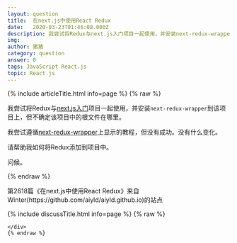 ```yaml
---
layout: question
title:  在next.js中使用React Redux
date:   2020-03-23T01:46:08.000Z
description: 我尝试将Redux与next.js入门项目一起使用，并安装next-redux-wrapper到该项目上，但不确定该项目中的根文件在哪里。我尝试遵循n...
img: 
author: 猪猪
category: question
answer: 0
tags: JavaScript React.js
topic: React.js
---
```

<div class="article-root">
  <div class="article">
    {% include articleTitle.html info=page %}
    {% raw %}
    <div class="article-content"><p><font style="vertical-align: inherit;"><font style="vertical-align: inherit;">我尝试将Redux与</font></font><a href="https://github.com/iaincollins/nextjs-starter" rel="noreferrer"><font style="vertical-align: inherit;"><font style="vertical-align: inherit;">next.js入门</font></font></a><font style="vertical-align: inherit;"><font style="vertical-align: inherit;">项目</font><font style="vertical-align: inherit;">一起使用，</font><font style="vertical-align: inherit;">并安装</font></font><code>next-redux-wrapper</code><font style="vertical-align: inherit;"><font style="vertical-align: inherit;">到该项目上，但不确定该项目中的根文件在哪里。</font></font></p>

<p><font style="vertical-align: inherit;"><font style="vertical-align: inherit;">我尝试遵循</font></font><a href="https://github.com/kirill-konshin/next-redux-wrapper" rel="noreferrer"><font style="vertical-align: inherit;"><font style="vertical-align: inherit;">next-redux-wrapper</font></font></a><font style="vertical-align: inherit;"><font style="vertical-align: inherit;">上显示的教程，</font><font style="vertical-align: inherit;">但没有成功。</font><font style="vertical-align: inherit;">没有什么变化。</font></font></p>

<p><font style="vertical-align: inherit;"><font style="vertical-align: inherit;">请帮助我如何将Redux添加到项目中。</font></font></p>

<p><font style="vertical-align: inherit;"><font style="vertical-align: inherit;">问候。 </font></font></p></div>
    {% endraw %}
  </div>
  <p class="winter_mark">第2618篇《在next.js中使用React Redux》来自Winter(https://github.com/aiyld/aiyld.github.io)的站点</p>
  <div class="discuss-wrapper">
    {% include discussTitle.html info=page %}
    {% raw %}
    <div class="discuss-list">
    
    </div>
    {% endraw %}
  </div>
<div>
